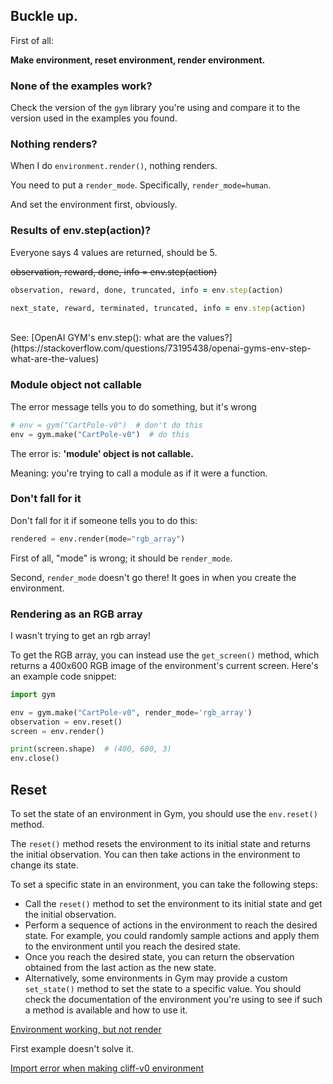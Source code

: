 ## Buckle up.

First of all:

**Make environment, reset environment, render environment.**

### None of the examples work?

Check the version of the `gym` library you're using and compare it to the version used in the examples you found.

### Nothing renders?

When I do `environment.render()`, nothing renders.

You need to put a `render_mode`.  Specifically, `render_mode=human`.

And set the environment first, obviously.

### Results of env.step(action)?

Everyone says 4 values are returned, should be 5.

~~observation, reward, done, info = env.step(action)~~

```ruby
observation, reward, done, truncated, info = env.step(action)

next_state, reward, terminated, truncated, info = env.step(action)
```

<br>
See: [OpenAI GYM's env.step(): what are the values?](https://stackoverflow.com/questions/73195438/openai-gyms-env-step-what-are-the-values)

### Module object not callable

The error message tells you to do something, but it's wrong 

```py
# env = gym("CartPole-v0")  # don't do this
env = gym.make("CartPole-v0")  # do this
```

The error is: **'module' object is not callable.**

Meaning: you're trying to call a module as if it were a function.

### Don't fall for it

Don't fall for it if someone tells you to do this:

```python
rendered = env.render(mode="rgb_array")
```

First of all, "mode" is wrong; it should be `render_mode`.

Second, `render_mode` doesn't go there!  It goes in when you create the environment.


### Rendering as an RGB array

I wasn't trying to get an rgb array!

To get the RGB array, you can instead use the `get_screen()` method, which returns a 400x600 RGB image of the environment's current screen. Here's an example code snippet:

```py
import gym

env = gym.make("CartPole-v0", render_mode='rgb_array')
observation = env.reset()
screen = env.render()

print(screen.shape)  # (400, 600, 3)
env.close()
```

<!--Nothing we are doing is working.  When I do a Google search, all that comes up is code that fails.  There's got to be a working piece of code somewhere.-->

## Reset

To set the state of an environment in Gym, you should use the `env.reset()` method.

The `reset()` method resets the environment to its initial state and returns the initial observation. You can then take actions in the environment to change its state.

To set a specific state in an environment, you can take the following steps:

* Call the `reset()` method to set the environment to its initial state and get the initial observation.
* Perform a sequence of actions in the environment to reach the desired state. For example, you could randomly sample actions and apply them to the environment until you reach the desired state.
* Once you reach the desired state, you can return the observation obtained from the last action as the new state.
* Alternatively, some environments in Gym may provide a custom `set_state()` method to set the state to a specific value. You should check the documentation of the environment you're using to see if such a method is available and how to use it.

[Environment working, but not render](https://github.com/openai/gym/issues/762)

First example doesn't solve it.

[Import error when making cliff-v0 environment](https://github.com/openai/gym/issues/2779)

<br>
